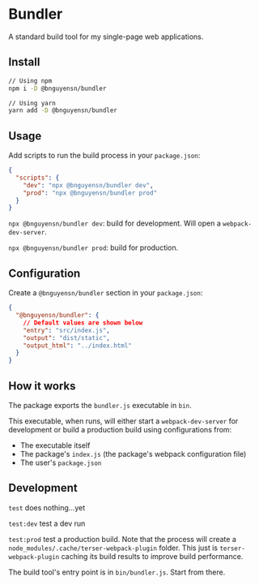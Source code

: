 # Bundler

A standard build tool for my single-page web applications.

## Install

```bash
// Using npm
npm i -D @bnguyensn/bundler

// Using yarn
yarn add -D @bnguyensn/bundler
```

## Usage

Add scripts to run the build process in your `package.json`:

```json
{
  "scripts": {
    "dev": "npx @bnguyensn/bundler dev",
    "prod": "npx @bnguyensn/bundler prod"
  }
}
```

`npx @bnguyensn/bundler dev`: build for development. Will open a `webpack-dev-server`.

`npx @bnguyensn/bundler prod`: build for production.

## Configuration

Create a `@bnguyensn/bundler` section in your `package.json`:

```json
{
  "@bnguyensn/bundler": {
    // Default values are shown below
    "entry": "src/index.js",
    "output": "dist/static",
    "output_html": "../index.html"
  }
}
```

## How it works

The package exports the `bundler.js` executable in `bin`.

This executable, when runs, will either start a `webpack-dev-server` for development or build a production build using configurations from:
 
* The executable itself
* The package's `index.js` (the package's webpack configuration file)
* The user's `package.json`

## Development

`test` does nothing...yet

`test:dev` test a dev run

`test:prod` test a production build. Note that the process will create a `node_modules/.cache/terser-webpack-plugin` folder. This just is `terser-webpack-plugin` caching its build results to improve build performance.

The build tool's entry point is in `bin/bundler.js`. Start from there.

